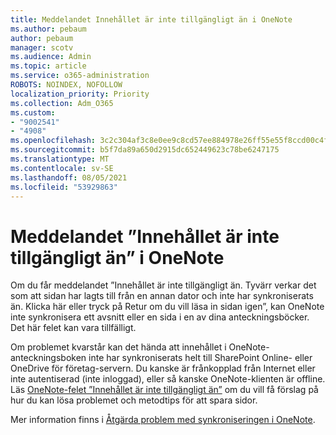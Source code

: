 ```yaml
---
title: Meddelandet Innehållet är inte tillgängligt än i OneNote
ms.author: pebaum
author: pebaum
manager: scotv
ms.audience: Admin
ms.topic: article
ms.service: o365-administration
ROBOTS: NOINDEX, NOFOLLOW
localization_priority: Priority
ms.collection: Adm_O365
ms.custom:
- "9002541"
- "4908"
ms.openlocfilehash: 3c2c304af3c8e0ee9c8cd57ee884978e26ff55e55f8ccd00c4f72966186fcd3b
ms.sourcegitcommit: b5f7da89a650d2915dc652449623c78be6247175
ms.translationtype: MT
ms.contentlocale: sv-SE
ms.lasthandoff: 08/05/2021
ms.locfileid: "53929863"
---
```

# <a name="content-not-yet-available-message-in-onenote"></a>Meddelandet ”Innehållet är inte tillgängligt än” i OneNote

Om du får meddelandet ”Innehållet är inte tillgängligt än. Tyvärr verkar det som att sidan har lagts till från en annan dator och inte har synkroniserats än. Klicka här eller tryck på Retur om du vill läsa in sidan igen”, kan OneNote inte synkronisera ett avsnitt eller en sida i en av dina anteckningsböcker. Det här felet kan vara tillfälligt.

Om problemet kvarstår kan det hända att innehållet i OneNote-anteckningsboken inte har synkroniserats helt till SharePoint Online- eller OneDrive för företag-servern. Du kanske är frånkopplad från Internet eller inte autentiserad (inte inloggad), eller så kanske OneNote-klienten är offline. Läs [OneNote-felet ”Innehållet är inte tillgängligt än”](https://docs.microsoft.com/office/troubleshoot/onenote/onenote-error-content-not-yet-available) om du vill få förslag på hur du kan lösa problemet och metodtips för att spara sidor.

Mer information finns i [Åtgärda problem med synkroniseringen i OneNote](https://support.office.com/article/Fix-issues-when-you-can-t-sync-OneNote-299495ef-66d1-448f-90c1-b785a6968d45).
